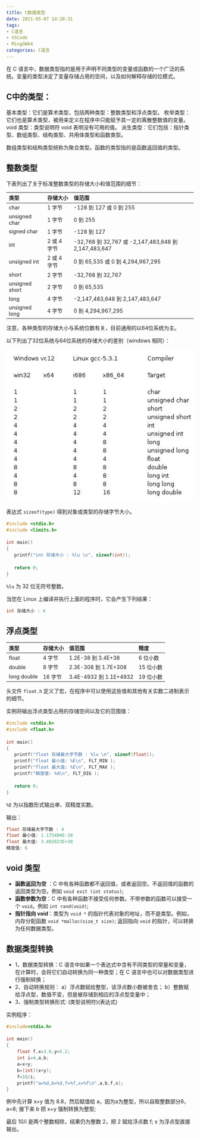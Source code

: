 ```yaml
---
title: C数据类型
date: 2021-05-07 14:28:31
tags:
- C语言
- VSCode
- MingGW64
categories: C语言
---
```


在 C 语言中，数据类型指的是用于声明不同类型的变量或函数的一个广泛的系统。变量的类型决定了变量存储占用的空间，以及如何解释存储的位模式。

## C中的类型：

基本类型：它们是算术类型，包括两种类型：整数类型和浮点类型。
枚举类型：它们也是算术类型，被用来定义在程序中只能赋予其一定的离散整数值的变量。
void 类型：类型说明符 void 表明没有可用的值。
派生类型：它们包括：指针类型、数组类型、结构类型、共用体类型和函数类型。

数组类型和结构类型统称为聚合类型。函数的类型指的是函数返回值的类型。

<!--more-->
## 整数类型

下表列出了关于标准整数类型的存储大小和值范围的细节：

|类型	| 存储大小	| 值范围 |
| :--- | :--- | :---- |
|char	|   1 字节 |	-128 到 127 或 0 到 255|
|unsigned char|	1 字节 |	0 到 255|
|signed char|	1 字节 |	-128 到 127|
|int |     2 或 4 字节 |	-32,768 到 32,767 或 -2,147,483,648 到 2,147,483,647|
|unsigned int |	2 或 4 字节|	0 到 65,535 或 0 到 4,294,967,295|
|short|	    2 字节|	-32,768 到 32,767|
|unsigned short|	2 字节|	0 到 65,535|
|long	|     4 字节|	-2,147,483,648 到 2,147,483,647|
|unsigned long|	4 字节|	0 到 4,294,967,295|

注意，各种类型的存储大小与系统位数有关，目前通用的以64位系统为主。

以下列出了32位系统与64位系统的存储大小的差别（windows 相同）：

![32-64.jpg](/img/32-64.jpg)

表达式 `sizeof(type)` 得到对象或类型的存储字节大小。

```c
#include <stdio.h>
#include <limits.h>
 
int main()
{
   printf("int 存储大小 : %lu \n", sizeof(int));
   
   return 0;
}
```

`%lu` 为 32 位无符号整数。

当您在 Linux 上编译并执行上面的程序时，它会产生下列结果：

```c
int 存储大小 : 4 
```

## 浮点类型

| 类型	| 存储大小 |	值范围 |	精度 |
| :--- | :--- | :--- | :--- |
|float|	4 字节 |	1.2E-38 到 3.4E+38 |	6 位小数|
|double|	8 字节 |	2.3E-308 到 1.7E+308 |	15 位小数 |
|long double|	16 字节 |	3.4E-4932 到 1.1E+4932 |	19 位小数 |

头文件 `float.h` 定义了宏，在程序中可以使用这些值和其他有关实数二进制表示的细节。

实例将输出浮点类型占用的存储空间以及它的范围值：

```c
#include <stdio.h>
#include <float.h>
 
int main()
{
   printf("float 存储最大字节数 : %lu \n", sizeof(float));
   printf("float 最小值: %E\n", FLT_MIN );
   printf("float 最大值: %E\n", FLT_MAX );
   printf("精度值: %d\n", FLT_DIG );
   
   return 0;
}
```

`%E` 为以指数形式输出单、双精度实数。

输出：

```c
float 存储最大字节数 : 4 
float 最小值: 1.175494E-38
float 最大值: 3.402823E+38
精度值: 6
```

## void 类型

* **函数返回为空** ：C 中有各种函数都不返回值，或者返回空。不返回值的函数的返回类型为空。例如 `void exit (int status)`;
* **函数参数为空**：C 中有各种函数不接受任何参数。不带参数的函数可以接受一个 `void`。例如 `int rand(void)`;
* **指针指向 void**：类型为 `void *` 的指针代表对象的地址，而不是类型。例如，内存分配函数 `void *malloc(size_t size)`; 返回指向 `void` 的指针，可以转换为任何数据类型。

## 数据类型转换

* 1，数据类型转换：C 语言中如果一个表达式中含有不同类型的常量和变量，在计算时，会将它们自动转换为同一种类型；在 C 语言中也可以对数据类型进行强制转换；
* 2、自动转换规则：
a）浮点数赋给整型，该浮点数小数被舍去；
b）整数赋给浮点型，数值不变，但是被存储到相应的浮点型变量中；
* 3、强制类型转换形式: (类型说明符)(表达式)


实例程序：

```c
#include<stdio.h>

int main()
{
    float f,x=3.6,y=5.2;
    int i=4,a,b;
    a=x+y;
    b=(int)(x+y);
    f=10/i;
    printf("a=%d,b=%d,f=%f,x=%f\n",a,b,f,x);
}
```

例中先计算 x+y 值为 8.8，然后赋值给 a，因为a为整型，所以自取整数部分8，a=8;
接下来 b 把 x+y 强制转换为整型;

最后 10/i 是两个整数相除，结果仍为整数 2，把 2 赋给浮点数 f;
x 为浮点型直接输出。